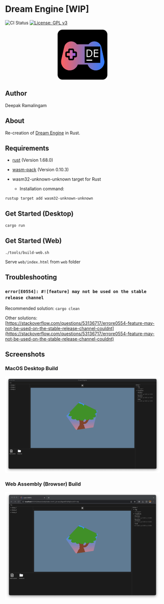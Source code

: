 # Dream Engine [WIP]

![CI Status](https://github.com/rdeepak2002/dream-rs/actions/workflows/ci.yml/badge.svg?branch=main) [![License: GPL v3](https://img.shields.io/badge/License-GPLv3-blue.svg)](https://www.gnu.org/licenses/gpl-3.0)

<p align="center">
  <a href="https://github.com/rdeepak2002/dream-rs">
    <img src="doc/image/logo.png" height="162" alt="Dream Engine Logo">
  </a>
</p>

## Author

Deepak Ramalingam

## About

Re-creation of [Dream Engine](https://github.com/rdeepak2002/dream) in Rust. 

## Requirements

- [rust](https://www.rust-lang.org/tools/install) (Version 1.68.0)
- [wasm-pack](https://rustwasm.github.io/wasm-pack/installer/) (Version 0.10.3)

- wasm32-unknown-unknown target for Rust
    - Installation command:
```shell
rustup target add wasm32-unknown-unknown
```

## Get Started (Desktop)

```shell
cargo run
```

## Get Started (Web)

```shell
./tools/build-web.sh
```

Serve ``web/index.html`` from ``web`` folder

## Troubleshooting

### ``error[E0554]: #![feature] may not be used on the stable release channel``

Recommended solution: ``cargo clean``

Other solutions: [https://stackoverflow.com/questions/53136717/errore0554-feature-may-not-be-used-on-the-stable-release-channel-couldnt](https://stackoverflow.com/questions/53136717/errore0554-feature-may-not-be-used-on-the-stable-release-channel-couldnt)

## Screenshots

### MacOS Desktop Build

![desktop](doc/image/screenshot_0.png)

### Web Assembly (Browser) Build

![web](doc/image/screenshot_1.png)
